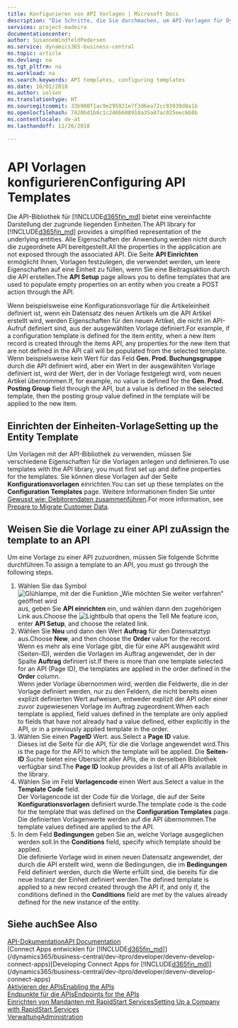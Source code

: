 ```yaml
---
title: Konfigurieren von API Vorlagen | Microsoft Docs
description: "Die Schritte, die Sie durchmachen, um API-Vorlagen für Dynamics 365 Business Central zu konfigurieren."
services: project-madeira
documentationcenter: 
author: SusanneWindfeldPedersen
ms.service: dynamics365-business-central
ms.topic: article
ms.devlang: na
ms.tgt_pltfrm: na
ms.workload: na
ms.search.keywords: API templates, configuring templates
ms.date: 10/01/2018
ms.author: solsen
ms.translationtype: HT
ms.sourcegitcommit: 33b900f1ac9e295921e7f3d6ea72cc93939d8a1b
ms.openlocfilehash: 7420bd1b8c1c246b608910a35a47ac025eec6b8b
ms.contentlocale: de-at
ms.lasthandoff: 11/26/2018

---
```


# <a name="configuring-api-templates"></a><span data-ttu-id="e8271-103">API Vorlagen konfigurieren</span><span class="sxs-lookup"><span data-stu-id="e8271-103">Configuring API Templates</span></span>
<span data-ttu-id="e8271-104">Die API-Bibliothek für [!INCLUDE[d365fin_md](includes/d365fin_md.md)] bietet eine vereinfachte Darstellung der zugrunde liegenden Einheiten.</span><span class="sxs-lookup"><span data-stu-id="e8271-104">The API library for [!INCLUDE[d365fin_md](includes/d365fin_md.md)] provides a simplified representation of the underlying entities.</span></span> <span data-ttu-id="e8271-105">Alle Eigenschaften der Anwendung werden nicht durch die zugeordnete API bereitgestellt.</span><span class="sxs-lookup"><span data-stu-id="e8271-105">All the properties in the application are not exposed through the associated API.</span></span> <span data-ttu-id="e8271-106">Die Seite **API Einrichten** ermöglicht Ihnen, Vorlagen festzulegen, die verwendet werden, um leere Eigenschaften auf eine Einheit zu füllen, wenn Sie eine Beitragsaktion durch die API erstellen.</span><span class="sxs-lookup"><span data-stu-id="e8271-106">The **API Setup** page allows you to define templates that are used to populate empty properties on an entity when you create a POST action through the API.</span></span> 

<span data-ttu-id="e8271-107">Wenn beispielsweise eine Konfigurationsvorlage für die Artikeleinheit definiert ist, wenn ein Datensatz des neuen Artikels um die API Artikel erstellt wird, werden Eigenschaften für den neuen Artikel, die nicht im API-Aufruf definiert sind, aus der ausgewählten Vorlage definiert.</span><span class="sxs-lookup"><span data-stu-id="e8271-107">For example, if a configuration template is defined for the item entity, when a new item record is created through the items API, any properties for the new item that are not defined in the API call will be populated from the selected template.</span></span> <span data-ttu-id="e8271-108">Wenn beispielsweise kein Wert für das Feld **Gen. Prod. Buchungsgruppe** durch die API definiert wird, aber ein Wert in der ausgewählten Vorlage definiert ist, wird der Wert, der in der Vorlage festgelegt wird, vom neuen Artikel übernommen.</span><span class="sxs-lookup"><span data-stu-id="e8271-108">If, for example, no value is defined for the **Gen. Prod. Posting Group** field through the API, but a value is defined in the selected template, then the posting group value defined in the template will be applied to the new item.</span></span> 

## <a name="setting-up-the-entity-template"></a><span data-ttu-id="e8271-109">Einrichten der Einheiten-Vorlage</span><span class="sxs-lookup"><span data-stu-id="e8271-109">Setting up the Entity Template</span></span>
<span data-ttu-id="e8271-110">Um Vorlagen mit der API-Bibliothek zu verwenden, müssen Sie verschiedene Eigenschaften für die Vorlagen anlegen und definieren.</span><span class="sxs-lookup"><span data-stu-id="e8271-110">To use templates with the API library, you must first set up and define properties for the templates.</span></span> <span data-ttu-id="e8271-111">Sie können diese Vorlagen auf der Seite **Konfigurationsvorlagen** einrichten.</span><span class="sxs-lookup"><span data-stu-id="e8271-111">You can set up these templates on the **Configuration Templates** page.</span></span> <span data-ttu-id="e8271-112">Weitere Informationen finden Sie unter [Gewusst wie: Debitorendaten zusammenführen](admin-use-templates-to-prepare-customer-data-for-migration.md).</span><span class="sxs-lookup"><span data-stu-id="e8271-112">For more information, see [Prepare to Migrate Customer Data](admin-use-templates-to-prepare-customer-data-for-migration.md).</span></span> 

## <a name="assign-the-template-to-an-api"></a><span data-ttu-id="e8271-113">Weisen Sie die Vorlage zu einer API zu</span><span class="sxs-lookup"><span data-stu-id="e8271-113">Assign the template to an API</span></span>

<span data-ttu-id="e8271-114">Um eine Vorlage zu einer API zuzuordnen, müssen Sie folgende Schritte durchführen.</span><span class="sxs-lookup"><span data-stu-id="e8271-114">To assign a template to an API, you must go through the following steps.</span></span>

1. <span data-ttu-id="e8271-115">Wählen Sie das Symbol ![Glühlampe, mit der die Funktion „Wie möchten Sie weiter verfahren“ geöffnet wird](media/ui-search/search_small.png "Wie möchten Sie weiter verfahren?") aus, geben Sie **API einrichten** ein, und wählen dann den zugehörigen Link aus.</span><span class="sxs-lookup"><span data-stu-id="e8271-115">Choose the ![Lightbulb that opens the Tell Me feature](media/ui-search/search_small.png "Tell me what you want to do") icon, enter **API Setup**, and choose the related link.</span></span>
2. <span data-ttu-id="e8271-116">Wählen Sie **Neu** und dann den Wert **Auftrag** für den Datensatztyp aus.</span><span class="sxs-lookup"><span data-stu-id="e8271-116">Choose **New**, and then choose the **Order** value for the record.</span></span>  
<span data-ttu-id="e8271-117">Wenn es mehr als eine Vorlage gibt, die für eine API ausgewählt wird (Seiten-ID), werden die Vorlagen im Auftrag angewendet, der in der Spalte **Auftrag** definiert ist.</span><span class="sxs-lookup"><span data-stu-id="e8271-117">If there is more than one template selected for an API (Page ID), the templates are applied in the order defined in the **Order** column.</span></span>   
<span data-ttu-id="e8271-118">Wenn jeder Vorlage übernommen wird, werden die Feldwerte, die in der Vorlage definiert werden, nur zu den Feldern, die nicht bereits einen explizit definierten Wert aufweisen, entweder explizit der API oder einer zuvor zugewiesenen Vorlage im Auftrag zugeordnent.</span><span class="sxs-lookup"><span data-stu-id="e8271-118">When each template is applied, field values defined in the template are only applied to fields that have not already had a value defined, either explicitly in the API, or in a previously applied template in the order.</span></span> 
3. <span data-ttu-id="e8271-119">Wählen Sie einen **PageID** Wert. aus.</span><span class="sxs-lookup"><span data-stu-id="e8271-119">Select a **Page ID** value.</span></span>  
<span data-ttu-id="e8271-120">Dieses ist die Seite für die API, für die die Vorlage angewendet wird.</span><span class="sxs-lookup"><span data-stu-id="e8271-120">This is the page for the API to which the template will be applied.</span></span> <span data-ttu-id="e8271-121">Die **Seiten-ID**  Suche bietet eine Übersicht aller APIs, die in derselben Bibliothek verfügbar sind.</span><span class="sxs-lookup"><span data-stu-id="e8271-121">The **Page ID** lookup provides a list of all APIs available in the library.</span></span>
4. <span data-ttu-id="e8271-122">Wählen Sie im Feld **Vorlagencode** einen Wert aus.</span><span class="sxs-lookup"><span data-stu-id="e8271-122">Select a value in the **Template Code** field.</span></span>  
<span data-ttu-id="e8271-123">Der Vorlagencode ist der Code für die Vorlage, die auf der Seite **Konfigurationsvorlagen** definiert wurde.</span><span class="sxs-lookup"><span data-stu-id="e8271-123">The template code is the code for the template that was defined on the **Configuration Templates** page.</span></span> <span data-ttu-id="e8271-124">Die definierten Vorlagenwerte werden auf die API übernommen.</span><span class="sxs-lookup"><span data-stu-id="e8271-124">The template values defined are applied to the API.</span></span> 
5. <span data-ttu-id="e8271-125">In dem Feld **Bedingungen** geben Sie an, welche Vorlage ausgeglichen werden soll.</span><span class="sxs-lookup"><span data-stu-id="e8271-125">In the **Conditions** field, specify which template should be applied.</span></span>  
<span data-ttu-id="e8271-126">Die definierte Vorlage wird in einen neuen Datensatz angewendet, der durch die API erstellt wird, wenn die Bedingungen, die im **Bedingungen** Feld definiert werden, durch die Werte erfüllt sind, die bereits für die neue Instanz der Einheit definiert werden.</span><span class="sxs-lookup"><span data-stu-id="e8271-126">The defined template is applied to a new record created through the API if, and only if, the conditions defined in the **Conditions** field are met by the values already defined for the new instance of the entity.</span></span>

## <a name="see-also"></a><span data-ttu-id="e8271-127">Siehe auch</span><span class="sxs-lookup"><span data-stu-id="e8271-127">See Also</span></span>
[<span data-ttu-id="e8271-128">API-Dokumentation</span><span class="sxs-lookup"><span data-stu-id="e8271-128">API Documentation</span></span>](/dynamics-nav/fin-graph)  
<span data-ttu-id="e8271-129">[Connect Apps entwicklen für [!INCLUDE[d365fin_md](includes/d365fin_md.md)]](/dynamics365/business-central/dev-itpro/developer/devenv-develop-connect-apps)</span><span class="sxs-lookup"><span data-stu-id="e8271-129">[Developing Connect Apps for [!INCLUDE[d365fin_md](includes/d365fin_md.md)]](/dynamics365/business-central/dev-itpro/developer/devenv-develop-connect-apps)</span></span>  
[<span data-ttu-id="e8271-130">Aktivieren der APIs</span><span class="sxs-lookup"><span data-stu-id="e8271-130">Enabling the APIs</span></span>](/dynamics-nav/enabling-apis-for-dynamics-nav)  
[<span data-ttu-id="e8271-131">Endpunkte für die APIs</span><span class="sxs-lookup"><span data-stu-id="e8271-131">Endpoints for the APIs</span></span>](/dynamics-nav/endpoints-apis-for-dynamics)  
[<span data-ttu-id="e8271-132">Einrichten von Mandanten mit RapidStart Services</span><span class="sxs-lookup"><span data-stu-id="e8271-132">Setting Up a Company with RapidStart Services</span></span>](admin-set-up-a-company-with-rapidstart.md)  
[<span data-ttu-id="e8271-133">Verwaltung</span><span class="sxs-lookup"><span data-stu-id="e8271-133">Administration</span></span>](admin-setup-and-administration.md)
